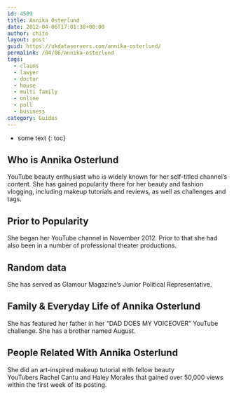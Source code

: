 ```yaml
---
id: 4509
title: Annika Osterlund
date: 2012-04-06T17:01:38+00:00
author: chito
layout: post
guid: https://ukdataservers.com/annika-osterlund/
permalink: /04/06/annika-osterlund
tags:
  - claims
  - lawyer
  - doctor
  - house
  - multi family
  - online
  - poll
  - business
category: Guides
---
```


* some text
{: toc}
          
          
## Who is  Annika Osterlund
                  
                  
                  
YouTube beauty enthusiast who is widely known for her self-titled channel&#8217;s content. She has gained popularity there for her beauty and fashion vlogging, including makeup tutorials and reviews, as well as challenges and tags. 
                  
                
                
                
## Prior to Popularity 
                  
                  
                  
She began her YouTube channel in November 2012. Prior to that she had also been in a number of professional theater productions. 
                  
                
                
                
## Random data 
                  
                  
                  
She has served as Glamour Magazine&#8217;s Junior Political Representative.
                  
                
                
                
## Family & Everyday Life of Annika Osterlund
                  
                  
                  
She has featured her father in her &#8220;DAD DOES MY VOICEOVER&#8221; YouTube challenge. She has a brother named August.
                  
                
                
                
## People Related With  Annika Osterlund
                  
                  
                  
She did an art-inspired makeup tutorial with fellow beauty YouTubers Rachel Cantu and Haley Morales that gained over 50,000 views within the first week of its posting.
                  
                
              
            
          
          
          
    
    
  
